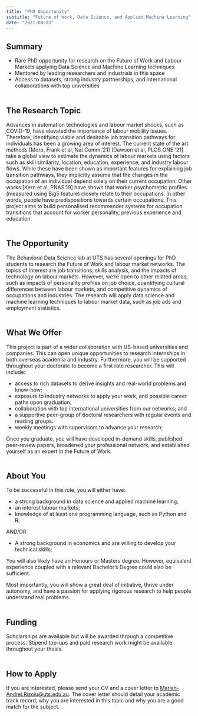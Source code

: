 ```yaml
---
title: "PhD Opportunity"
subtitle: "Future of Work, Data Science, and Applied Machine Learning"
date: "2021-08-03"
---
```


## Summary
* Rare PhD opportunity for research on the Future of Work and Labour Markets applying Data Science and Machine Learning techniques
* Mentored by leading researchers and industrials in this space
* Access to datasets, strong industry partnerships, and international collaborations with top universities
<br/><br/>

## The Research Topic
Advances in automation technologies and labour market shocks, such as COVID-19, have elevated the importance of labour mobility issues. Therefore, identifying viable and desirable job transition pathways for individuals has been a growing area of interest. The current state of the art methods [Moro, Frank et al, Nat.Comm.’21] [Dawson et al, PLOS ONE ‘21] take a global view to estimate the dynamics of labour markets using factors such as skill similarity, location, education, experience, and industry labour flows. While these have been shown as important features for explaining job transition pathways, they implicitly assume that the changes in the occupation of an individual depend solely on their current occupation. Other works [Kern et al, PNAS’19] have shown that worker psychometric profiles (measured using Big5 feature) closely relate to their occupations. In other words, people have predispositions towards certain occupations. This project aims to build personalised recommender systems for occupation transitions that account for worker personality, previous experience and education.
<br/><br/>

## The Opportunity
The Behavioral Data Science lab at UTS has several openings for PhD students to research the Future of Work and labour market networks. The topics of interest are job transitions, skills analysis, and the impacts of technology on labour markets. However, we’re open to other related areas, such as impacts of personality profiles on job choice, quantifying cultural differences between labour markets, and competitive dynamics of occupations and industries. The research will apply data science and machine learning techniques to labour market data, such as job ads and employment statistics. 
<br/><br/>

## What We Offer
This project is part of a wider collaboration with US-based universities and companies. This can open unique opportunities to research internships in both overseas academia and industry. Furthermore, you will be supported throughout your doctorate to become a first rate researcher. This will include: 
* access to rich datasets to derive insights and real-world problems and know-how; 
* exposure to industry networks to apply your work, and possible career paths upon graduation; 
* collaboration with top international universities from our networks; and
* a supportive peer-group of doctoral researchers with regular events and reading groups.
* weekly meetings with supervisors to advance your research; 

Once you graduate, you will have developed in-demand skills, published peer-review papers, broadened your professional network, and established yourself as an expert in the Future of Work.
<br/><br/>

## About You
To be successful in this role, you will either have:
* a strong background in data science and applied machine learning;
* an interest labour markets;
* knowledge of at least one programming language, such as Python and R;

AND/OR

* A strong background in economics and are willing to develop your technical skills; 

You will also likely have an Honours or Masters degree. However, equivalent experience coupled with a relevant Bachelor’s Degree could also be sufficient.

Most importantly, you will show a great deal of initiative, thrive under autonomy, and have a passion for applying rigorous research to help people understand real problems.
<br/><br/>

## Funding
Scholarships are available but will be awarded through a competitive process. Stipend top-ups and paid research work might be available throughout your thesis.
<br/><br/>

## How to Apply
If you are interested, please send your CV and a cover letter to Marian-Andrei.Rizoiu@uts.edu.au. The cover letter should detail your academic track record, why you are interested in this topic and why you are a good match for the subject.
